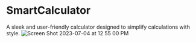 # SmartCalculator

A sleek and user-friendly calculator designed to simplify calculations with style. 
![Screen Shot 2023-07-04 at 12 55 00 PM](https://github.com/minahilx/SmartCalculator/assets/71601253/3ecbc26b-b97c-4327-8bfc-fbb06097e59e)

